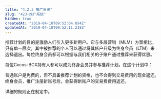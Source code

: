 ```yaml
---
title: "4.2.3 推广系统"
slug: "423-推广系统"
hidden: true
createdAt: "2019-04-10T09:52:04.894Z"
updatedAt: "2019-04-10T09:52:11.218Z"
---
```

推荐计划的目的是激励人们引入更多新用户。它与多层营销（MLM）方案相比，只有单一层次，其中被推荐的个人可以通过将其帐户升级为终身会员（LTM）来选择退出。每位终身会员都可以根据与我们相关的子账户通过推荐来获得优惠。

每位Cocos-BCX持有人都可以成为终身会员并参与推荐计划。在这个计划中：

普通账户是免费的，但不具备推荐计划的资格，也不会得到交易费用的现金返还。
终身会员，推广注册新账号后，会获得新账户的交易费费用返还。

详细的规则正在制定中。